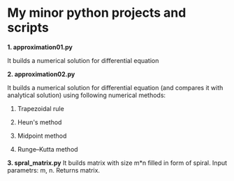 # My minor python projects and scripts

$\textbf{1. approximation01.py}$

  It builds a numerical solution for differential equation




$\textbf{2. approximation02.py}$

  It builds a numerical solution for differential equation (and compares it with analytical solution) using following numerical methods:
  
  1. Trapezoidal rule
  
  2. Heun's method
  
  3. Midpoint method
  
  4. Runge–Kutta method
 
$\textbf{3. spral_matrix.py}$
  It builds matrix with size m*n filled in form of spiral. Input parametrs: m, n. Returns matrix.
